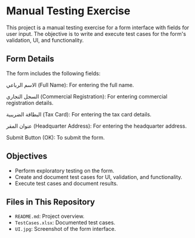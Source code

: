 # Manual Testing Exercise
This project is a manual testing exercise for a form interface with fields for user input. The objective is to write and execute test cases for the form's validation, UI, and functionality.

## Form Details
The form includes the following fields:

الاسم الرباعي (Full Name): For entering the full name.

السجل التجاري (Commercial Registration): For entering commercial registration details.

البطاقة الضريبية (Tax Card): For entering the tax card details.

عنوان المقر (Headquarter Address): For entering the headquarter address.

Submit Button (OK): To submit the form.

## Objectives
- Perform exploratory testing on the form.
- Create and document test cases for UI, validation, and functionality.
- Execute test cases and document results.

## Files in This Repository
- `README.md`: Project overview.
- `TestCases.xlsx`: Documented test cases.
- `UI.jpg`: Screenshot of the form interface.

